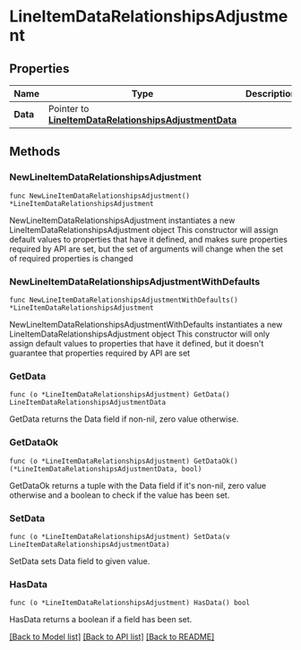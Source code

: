# LineItemDataRelationshipsAdjustment

## Properties

Name | Type | Description | Notes
------------ | ------------- | ------------- | -------------
**Data** | Pointer to [**LineItemDataRelationshipsAdjustmentData**](LineItemDataRelationshipsAdjustmentData.md) |  | [optional] 

## Methods

### NewLineItemDataRelationshipsAdjustment

`func NewLineItemDataRelationshipsAdjustment() *LineItemDataRelationshipsAdjustment`

NewLineItemDataRelationshipsAdjustment instantiates a new LineItemDataRelationshipsAdjustment object
This constructor will assign default values to properties that have it defined,
and makes sure properties required by API are set, but the set of arguments
will change when the set of required properties is changed

### NewLineItemDataRelationshipsAdjustmentWithDefaults

`func NewLineItemDataRelationshipsAdjustmentWithDefaults() *LineItemDataRelationshipsAdjustment`

NewLineItemDataRelationshipsAdjustmentWithDefaults instantiates a new LineItemDataRelationshipsAdjustment object
This constructor will only assign default values to properties that have it defined,
but it doesn't guarantee that properties required by API are set

### GetData

`func (o *LineItemDataRelationshipsAdjustment) GetData() LineItemDataRelationshipsAdjustmentData`

GetData returns the Data field if non-nil, zero value otherwise.

### GetDataOk

`func (o *LineItemDataRelationshipsAdjustment) GetDataOk() (*LineItemDataRelationshipsAdjustmentData, bool)`

GetDataOk returns a tuple with the Data field if it's non-nil, zero value otherwise
and a boolean to check if the value has been set.

### SetData

`func (o *LineItemDataRelationshipsAdjustment) SetData(v LineItemDataRelationshipsAdjustmentData)`

SetData sets Data field to given value.

### HasData

`func (o *LineItemDataRelationshipsAdjustment) HasData() bool`

HasData returns a boolean if a field has been set.


[[Back to Model list]](../README.md#documentation-for-models) [[Back to API list]](../README.md#documentation-for-api-endpoints) [[Back to README]](../README.md)



